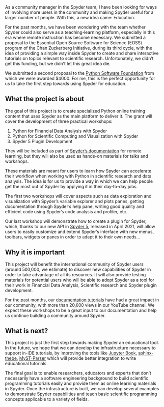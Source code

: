 <!--
.. title: A step towards educating with Spyder
.. slug: a-step-towards-educating-with-spyder
.. date: 2021-04-11 08:00:00 UTC-06:00
.. author: Juanita Gomez
.. tags: Spyder, community, grant, funding
.. category:
.. link:
.. description:
.. type: text
-->


As a community manager in the Spyder team, I have been looking for ways of
involving more users in the community and making Spyder useful for a larger
number of people. With this, a new idea came: Education.

For the past months, we have been wondering with the team whether Spyder
could also serve as a teaching-learning platform, especially in this era
where remote instruction has become necessary. We submitted a proposal to the
Essential Open Source Software for Science (EOSS) program of the Chan
Zuckerberg Initiative, during its third cycle, with the idea of providing a
simple way inside Spyder to create and share interactive tutorials on topics
relevant to scientific research. Unfortunately, we didn’t get this funding,
but we didn’t let this great idea die.

We submitted a second proposal to the [Python Software Foundation](https://www.python.org/psf/)
from which we were awarded $4000. For me, this is the perfect opportunity for
us to take the first step towards using Spyder for education.

<!-- TEASER_END -->

## What the project is about

The goal of this project is to create specialized Python online training
content that uses Spyder as the main platform to deliver it. The grant will
cover the development of three practical workshops:

1. Python for Financial Data Analysis with Spyder
2. Python for Scientific Computing and Visualization with Spyder
3. Spyder 5 Plugin Development

They will be included as part of [Spyder’s documentation](https://docs.spyder-ide.org/current/index.html)
for remote learning, but they will also be used as hands-on materials for talks and workshops.

These materials are meant for users to learn how Spyder can accelerate their
workflow when working with Python in scientific research and data analysis.
The idea is for us to provide a way in which we can help people get the most
out of Spyder by applying it in their day-to-day jobs.

The first two workshops will cover aspects such as data exploration and
visualization with Spyder’s variable explorer and plots panes, getting
documentation through Spyder’s help pane, writing good quality and efficient
code using Spyder’s code analysis and profiler, etc.

Our last workshop will demonstrate how to create a plugin for Spyder, which,
thanks to our new API in [Spyder 5](https://github.com/spyder-ide/spyder/releases/tag/v5.0.0),
released in April 2021, will allow users to easily customize and
extend Spyder’s interface with new menus, toolbars, widgets or panes in order
to adapt it to their own needs...

## Why it is important

This project will benefit the international community of Spyder users
(around 500,000, we estimate) to discover new capabilities of Spyder in order
to take advantage of all its resources. It will also provide testing
materials for potential users who will be able to adopt Spyder as a tool for
their work in Financial Data Analysis, Scientific research and Spyder plugin
development.

For the past months, our [documentation tutorials](https://youtube.com/playlist?list=PLPonohdiDqg9epClEcXoAPUiK0pN5eRoc)
have had a great impact in our community, with more than 20,000 views in our
YouTube channel. We expect these workshops to be a great input to our
documentation and help us continue building a community around Spyder.

## What is next?

This project is just the first step towards making Spyder an educational
tool. In the future, we hope that we can develop the infrastructure necessary
to support in-IDE tutorials, by improving the tools like [Jupyter Book](https://github.com/executablebooks/jupyter-book),
[sphinx-thebe](https://github.com/executablebooks/sphinx-thebe), [MyST-Parser](https://github.com/executablebooks/MyST-Parser)
which will provide better integration to write educational tutorials.

The final goal is to enable researchers, educators and experts that don’t
necessarily have a software engineering background to build scientific
programming tutorials easily and provide them as online learning materials
in Spyder. Once the infrastructure is built, we can develop several examples
to demonstrate Spyder capabilities and teach basic scientific programming
concepts applicable to a variety of fields.
